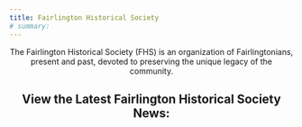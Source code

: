 ```yaml
---
title: Fairlington Historical Society
# summary: 
---
```


<style>
hr { display: none; }
.title, .textcenter { text-align: center; }
</style>

<script>
    var images = ["carousel/2005_Architecture_2_Edited-840x442.jpg", "carousel/2005_Slide96-1059x557.jpg", "carousel/FRL_Banner_Resized_0002_Ch-3_9.jpg", "carousel/FRL_Banner_Resized_0003_Ch-2_7.jpg", "carousel/FRL_Banner_Resized_0004_Ch-2_6.jpg"];
    var randomName = images[Math.floor(Math.random() * images.length)];
</script>

<script>document.write('<img src="/' + randomName + '" height="387px" width="736px" alt="Fairlington" class="imagecenter">');</script>

<div class="textcenter">

The Fairlington Historical Society (FHS) is an organization of Fairlingtonians, present and past, devoted to preserving the unique legacy of the community.

<h2>View the Latest Fairlington Historical Society News:</h2>
</div>